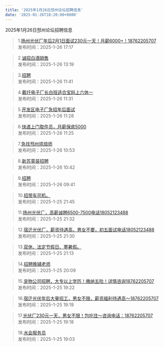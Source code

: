 ```yaml
---
title: '2025年1月26日邳州论坛招聘信息'
date: '2025-01-26T18:20:00+0800'
---
```

2025年1月26日邳州论坛招聘信息
<!--more-->
>1.[扬州光伏厂年后2月1日面试230元一天！月薪6000+！18762205707](https://www.pzzc.net/forum.php?mod=viewthread&tid=10485920)<br>
>发布时间：2025-1-26 17:17

>2.[诚招白酒销售](https://www.pzzc.net/forum.php?mod=viewthread&tid=10485904)<br>
>发布时间：2025-1-26 13:19

>3.[招聘](https://www.pzzc.net/forum.php?mod=viewthread&tid=10485895)<br>
>发布时间：2025-1-26 11:41

>4.[戴圩电子厂长白班适合宝妈上六休一](https://www.pzzc.net/forum.php?mod=viewthread&tid=10485892)<br>
>发布时间：2025-1-26 11:31

>5.[开发区电子厂急招年后面试](https://www.pzzc.net/forum.php?mod=viewthread&tid=10485890)<br>
>发布时间：2025-1-26 11:28

>6.[快递上门取件员，月薪保底5000](https://www.pzzc.net/forum.php?mod=viewthread&tid=10485887)<br>
>发布时间：2025-1-26 11:25

>7.[急找邳州烘焙师](https://www.pzzc.net/forum.php?mod=viewthread&tid=10485884)<br>
>发布时间：2025-1-26 10:53

>8.[新苏童装招聘](https://www.pzzc.net/forum.php?mod=viewthread&tid=10485881)<br>
>发布时间：2025-1-26 10:42

>9.[招聘](https://www.pzzc.net/forum.php?mod=viewthread&tid=10485872)<br>
>发布时间：2025-1-26 09:41

>10.[招带车司机。](https://www.pzzc.net/forum.php?mod=viewthread&tid=10485846)<br>
>发布时间：2025-1-25 21:45

>11.[扬州光伏厂，高薪诚聘6500-7500电话18052123488](https://www.pzzc.net/forum.php?mod=viewthread&tid=10485845)<br>
>发布时间：2025-1-25 21:32

>12.[宿迁光伏厂，薪资待遇高，男女不要，初五面试电话18052123488](https://www.pzzc.net/forum.php?mod=viewthread&tid=10485844)<br>
>发布时间：2025-1-25 21:30

>13.[双休、法定节假日、寒暑假。](https://www.pzzc.net/forum.php?mod=viewthread&tid=10485843)<br>
>发布时间：2025-1-25 21:13

>14.[招聘晚辅老师](https://www.pzzc.net/forum.php?mod=viewthread&tid=10485836)<br>
>发布时间：2025-1-25 20:09

>15.[宠物公司招聘，大专以上学历！缴纳五险！详情咨询18762205707](https://www.pzzc.net/forum.php?mod=viewthread&tid=10485834)<br>
>发布时间：2025-1-25 19:22

>16.[宿迁光伏年后大量招工，男女不限，薪资福利待遇高～18762205707](https://www.pzzc.net/forum.php?mod=viewthread&tid=10485833)<br>
>发布时间：2025-1-25 19:19

>17.[光伏厂230元一天，男女不限！包吃住～咨询电话：18762205707](https://www.pzzc.net/forum.php?mod=viewthread&tid=10485832)<br>
>发布时间：2025-1-25 19:18

>18.[水会服务员](https://www.pzzc.net/forum.php?mod=viewthread&tid=10485831)<br>
>发布时间：2025-1-25 19:03

